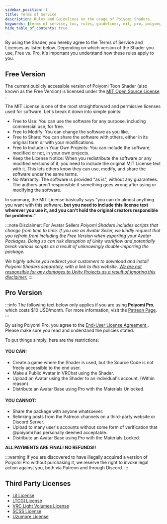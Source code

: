 ```yaml
---
sidebar_position: 1
title: Terms of Service
description: Rules and Guidelines on the usage of Poiyomi Shaders.
keywords: [terms of service, tos, rules, guidelines, mit, pro, poiyomi, shader]
hide_table_of_contents: true
---
```


By using the Shader, you hereby agree to the Terms of Service and Licenses as listed below. Depending on which version of the Shader you use, Free vs. Pro, it's important you understand how these rules apply to you.

## Free Version

The current publicly accessible version of Poiyomi Toon Shader (also known as the Free Version) is licensed under the [MIT Open Source License <FAIcon icon="fa-solid fa-square-arrow-up-right"/>](/assets/Poiyomi-Free-License.txt).

The MIT License is one of the most straightforward and permissive licenses used for software. Let's break it down into simple points:

- Free to Use: You can use the software for any purpose, including commercial use, for free.
- Free to Modify: You can change the software as you like.
- Free to Share: You can share the software with others, either in its original form or with your modifications.
- Free to Include in Your Own Projects: You can include the software, modified or not, in your own projects.
- Keep the License Notice: When you redistribute the software or any modified versions of it, you need to include the original MIT License text with it. This lets others know they can use, modify, and share the software under the same terms.
- No Warranty: The software is provided "as is", without any guarantees. The authors aren't responsible if something goes wrong after using or modifying the software.

In summary, the MIT License basically says "you can do almost anything you want with this software, **but you need to include this license text wherever you use it, and you can't hold the original creators responsible for problems.**"

:::note Disclaimer: For Avatar Sellers
*Poiyomi Shaders includes scripts that change from time to time. If you are an Avatar Seller, we kindly request that you refrain from including the Free Version when exporting your Avatar Packages. Doing so can risk disruption of Unity workflow and potentially break various scripts as a result of unknowingly double-importing the package.*

*We highly advise you redirect your customers to download and install Poiyomi Shaders separately, with a link to this website. <u>We are not responsible for any damages to Unity Projects as a result of ignoring this disclaimer.</u>*
:::

## Pro Version

:::info
The following text below only applies if you are using **Poiyomi Pro**, which costs $10 USD/month. For more information, visit the [Patreon Page](https://www.patreon.com/poiyomi).
:::

By using Poiyomi Pro, you agree to the [End-User License Agreement <FAIcon icon="fa-solid fa-square-arrow-up-right"/>](/assets/Poiyomi-Pro-License.txt). Please make sure you read and understand the policies stated.

To put things simply, here are the restrictions:

#### YOU CAN:
- Create a game where the Shader is used, but the Source Code is not freely accessible to the end user.
- Make a Public Avatar in VRChat using the Shader.
- Upload an Avatar using the Shader to an individual's account. (Within reason)
- Distribute an Avatar Base using Pro with the Materials Unlocked.

#### YOU CANNOT:
- Share the package with anyone whatsoever.
- Relinking posts from the Patreon channels on a third-party website or Discord Server.
- Upload to many user's accounts without some form of verification that @poiyomi has personally deemed acceptable.
- Distribute an Avatar Base using Pro with the Materials Locked.

**ALL PAYMENTS ARE FINAL! NO REFUNDS!!**

:::warning
If you are discovered to have illegally acquired a version of Poiyomi Pro without purchasing it, we reserve the right to invoke legal action against you, both via Patreon and through Discord.
:::

## Third Party Licenses

- [Lil License <FAIcon icon="fa-solid fa-square-arrow-up-right"/>](https://raw.githubusercontent.com/lilxyzw/lilToon/refs/heads/master/LICENSE)
- [LTCGI License <FAIcon icon="fa-solid fa-square-arrow-up-right"/>](https://raw.githubusercontent.com/PiMaker/ltcgi/refs/heads/main/LICENSE)
- [VRC Light Volumes License <FAIcon icon="fa-solid fa-square-arrow-up-right"/>](https://raw.githubusercontent.com/REDSIM/VRCLightVolumes/refs/heads/main/LICENSE)
- [SCSS License <FAIcon icon="fa-solid fa-square-arrow-up-right"/>](https://raw.githubusercontent.com/s-ilent/scss/refs/heads/master/LICENSE)
- [Uzumore License <FAIcon icon="fa-solid fa-square-arrow-up-right"/>](https://raw.githubusercontent.com/sigmal00/UzumoreShader/refs/heads/main/LICENSE)
